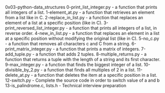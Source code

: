 0x03-python-data_structures
0-print_list_integer.py - a function that prints all integers of a list.
1-element_at.py - a function that retrieves an element from a list like in C.
2-replace_in_list.py - a function that replaces an element of a list at a specific position (like in C).
3-print_reversed_list_integer.py - a function that prints all integers of a list, in reverse order.
4-new_in_list.py - a function that replaces an element in a list at a specific position without modifying the original list (like in C).
5-no_c.py - a function that removes all characters c and C from a string.
6-print_matrix_integer.py - a function that prints a matrix of integers.
7-add_tuple.py - a function that adds 2 tuples.
8-multiple_returns.py - a function that returns a tuple with the length of a string and its first character.
9-max_integer.py -  a function that finds the biggest integer of a list.
10-divisible_by_2.py - a function that finds all multiples of 2 in a list.
11-delete_at.py - a function that deletes the item at a specific position in a list.
12-switch.py - Complete the source code in order to switch value of a and b
13-is_palindrome.c, lists.h - Technical interview preparation
